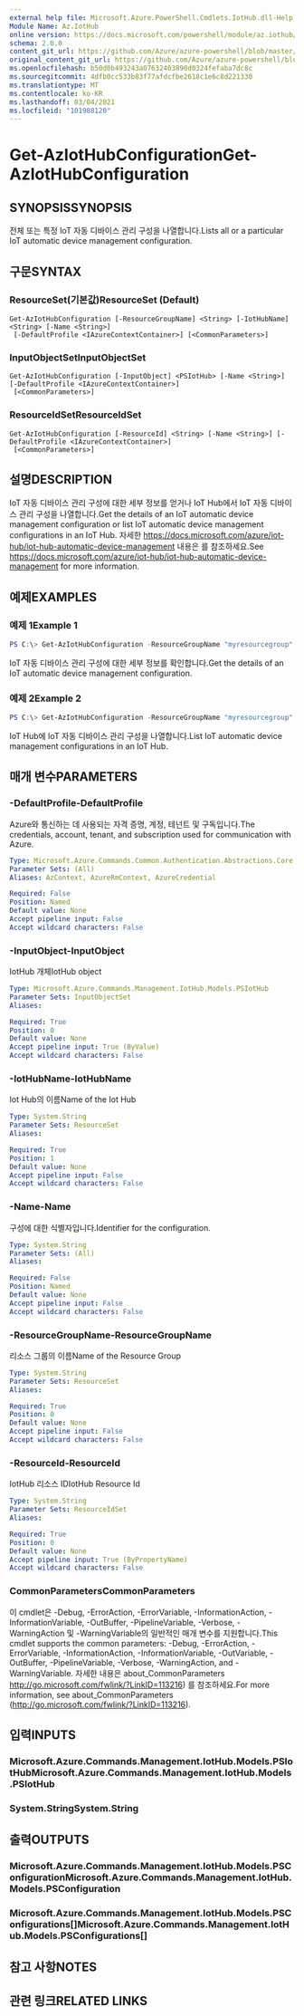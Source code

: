 ```yaml
---
external help file: Microsoft.Azure.PowerShell.Cmdlets.IotHub.dll-Help.xml
Module Name: Az.IotHub
online version: https://docs.microsoft.com/powershell/module/az.iothub/get-aziothubconfiguration
schema: 2.0.0
content_git_url: https://github.com/Azure/azure-powershell/blob/master/src/IotHub/IotHub/help/Get-AzIotHubConfiguration.md
original_content_git_url: https://github.com/Azure/azure-powershell/blob/master/src/IotHub/IotHub/help/Get-AzIotHubConfiguration.md
ms.openlocfilehash: b50d0b493243a07632403890d0324fefaba7dc8c
ms.sourcegitcommit: 4dfb0cc533b83f77afdcfbe2618c1e6c8d221330
ms.translationtype: MT
ms.contentlocale: ko-KR
ms.lasthandoff: 03/04/2021
ms.locfileid: "101988120"
---
```

# <span data-ttu-id="1a4b3-101">Get-AzIotHubConfiguration</span><span class="sxs-lookup"><span data-stu-id="1a4b3-101">Get-AzIotHubConfiguration</span></span>

## <span data-ttu-id="1a4b3-102">SYNOPSIS</span><span class="sxs-lookup"><span data-stu-id="1a4b3-102">SYNOPSIS</span></span>
<span data-ttu-id="1a4b3-103">전체 또는 특정 IoT 자동 디바이스 관리 구성을 나열합니다.</span><span class="sxs-lookup"><span data-stu-id="1a4b3-103">Lists all or a particular IoT automatic device management configuration.</span></span>

## <span data-ttu-id="1a4b3-104">구문</span><span class="sxs-lookup"><span data-stu-id="1a4b3-104">SYNTAX</span></span>

### <span data-ttu-id="1a4b3-105">ResourceSet(기본값)</span><span class="sxs-lookup"><span data-stu-id="1a4b3-105">ResourceSet (Default)</span></span>
```
Get-AzIotHubConfiguration [-ResourceGroupName] <String> [-IotHubName] <String> [-Name <String>]
 [-DefaultProfile <IAzureContextContainer>] [<CommonParameters>]
```

### <span data-ttu-id="1a4b3-106">InputObjectSet</span><span class="sxs-lookup"><span data-stu-id="1a4b3-106">InputObjectSet</span></span>
```
Get-AzIotHubConfiguration [-InputObject] <PSIotHub> [-Name <String>] [-DefaultProfile <IAzureContextContainer>]
 [<CommonParameters>]
```

### <span data-ttu-id="1a4b3-107">ResourceIdSet</span><span class="sxs-lookup"><span data-stu-id="1a4b3-107">ResourceIdSet</span></span>
```
Get-AzIotHubConfiguration [-ResourceId] <String> [-Name <String>] [-DefaultProfile <IAzureContextContainer>]
 [<CommonParameters>]
```

## <span data-ttu-id="1a4b3-108">설명</span><span class="sxs-lookup"><span data-stu-id="1a4b3-108">DESCRIPTION</span></span>
<span data-ttu-id="1a4b3-109">IoT 자동 디바이스 관리 구성에 대한 세부 정보를 얻거나 IoT Hub에서 IoT 자동 디바이스 관리 구성을 나열합니다.</span><span class="sxs-lookup"><span data-stu-id="1a4b3-109">Get the details of an IoT automatic device management configuration or list IoT automatic device management configurations in an IoT Hub.</span></span>
<span data-ttu-id="1a4b3-110">자세한 https://docs.microsoft.com/azure/iot-hub/iot-hub-automatic-device-management 내용은 를 참조하세요.</span><span class="sxs-lookup"><span data-stu-id="1a4b3-110">See https://docs.microsoft.com/azure/iot-hub/iot-hub-automatic-device-management for more information.</span></span>

## <span data-ttu-id="1a4b3-111">예제</span><span class="sxs-lookup"><span data-stu-id="1a4b3-111">EXAMPLES</span></span>

### <span data-ttu-id="1a4b3-112">예제 1</span><span class="sxs-lookup"><span data-stu-id="1a4b3-112">Example 1</span></span>
```powershell
PS C:\> Get-AzIotHubConfiguration -ResourceGroupName "myresourcegroup" -IotHubName "myiothub" -Name "config1"
```

<span data-ttu-id="1a4b3-113">IoT 자동 디바이스 관리 구성에 대한 세부 정보를 확인합니다.</span><span class="sxs-lookup"><span data-stu-id="1a4b3-113">Get the details of an IoT automatic device management configuration.</span></span>

### <span data-ttu-id="1a4b3-114">예제 2</span><span class="sxs-lookup"><span data-stu-id="1a4b3-114">Example 2</span></span>
```powershell
PS C:\> Get-AzIotHubConfiguration -ResourceGroupName "myresourcegroup" -IotHubName "myiothub"
```

<span data-ttu-id="1a4b3-115">IoT Hub에 IoT 자동 디바이스 관리 구성을 나열합니다.</span><span class="sxs-lookup"><span data-stu-id="1a4b3-115">List IoT automatic device management configurations in an IoT Hub.</span></span>

## <span data-ttu-id="1a4b3-116">매개 변수</span><span class="sxs-lookup"><span data-stu-id="1a4b3-116">PARAMETERS</span></span>

### <span data-ttu-id="1a4b3-117">-DefaultProfile</span><span class="sxs-lookup"><span data-stu-id="1a4b3-117">-DefaultProfile</span></span>
<span data-ttu-id="1a4b3-118">Azure와 통신하는 데 사용되는 자격 증명, 계정, 테넌트 및 구독입니다.</span><span class="sxs-lookup"><span data-stu-id="1a4b3-118">The credentials, account, tenant, and subscription used for communication with Azure.</span></span>

```yaml
Type: Microsoft.Azure.Commands.Common.Authentication.Abstractions.Core.IAzureContextContainer
Parameter Sets: (All)
Aliases: AzContext, AzureRmContext, AzureCredential

Required: False
Position: Named
Default value: None
Accept pipeline input: False
Accept wildcard characters: False
```

### <span data-ttu-id="1a4b3-119">-InputObject</span><span class="sxs-lookup"><span data-stu-id="1a4b3-119">-InputObject</span></span>
<span data-ttu-id="1a4b3-120">IotHub 개체</span><span class="sxs-lookup"><span data-stu-id="1a4b3-120">IotHub object</span></span>

```yaml
Type: Microsoft.Azure.Commands.Management.IotHub.Models.PSIotHub
Parameter Sets: InputObjectSet
Aliases:

Required: True
Position: 0
Default value: None
Accept pipeline input: True (ByValue)
Accept wildcard characters: False
```

### <span data-ttu-id="1a4b3-121">-IotHubName</span><span class="sxs-lookup"><span data-stu-id="1a4b3-121">-IotHubName</span></span>
<span data-ttu-id="1a4b3-122">Iot Hub의 이름</span><span class="sxs-lookup"><span data-stu-id="1a4b3-122">Name of the Iot Hub</span></span>

```yaml
Type: System.String
Parameter Sets: ResourceSet
Aliases:

Required: True
Position: 1
Default value: None
Accept pipeline input: False
Accept wildcard characters: False
```

### <span data-ttu-id="1a4b3-123">-Name</span><span class="sxs-lookup"><span data-stu-id="1a4b3-123">-Name</span></span>
<span data-ttu-id="1a4b3-124">구성에 대한 식별자입니다.</span><span class="sxs-lookup"><span data-stu-id="1a4b3-124">Identifier for the configuration.</span></span>

```yaml
Type: System.String
Parameter Sets: (All)
Aliases:

Required: False
Position: Named
Default value: None
Accept pipeline input: False
Accept wildcard characters: False
```

### <span data-ttu-id="1a4b3-125">-ResourceGroupName</span><span class="sxs-lookup"><span data-stu-id="1a4b3-125">-ResourceGroupName</span></span>
<span data-ttu-id="1a4b3-126">리소스 그룹의 이름</span><span class="sxs-lookup"><span data-stu-id="1a4b3-126">Name of the Resource Group</span></span>

```yaml
Type: System.String
Parameter Sets: ResourceSet
Aliases:

Required: True
Position: 0
Default value: None
Accept pipeline input: False
Accept wildcard characters: False
```

### <span data-ttu-id="1a4b3-127">-ResourceId</span><span class="sxs-lookup"><span data-stu-id="1a4b3-127">-ResourceId</span></span>
<span data-ttu-id="1a4b3-128">IotHub 리소스 ID</span><span class="sxs-lookup"><span data-stu-id="1a4b3-128">IotHub Resource Id</span></span>

```yaml
Type: System.String
Parameter Sets: ResourceIdSet
Aliases:

Required: True
Position: 0
Default value: None
Accept pipeline input: True (ByPropertyName)
Accept wildcard characters: False
```

### <span data-ttu-id="1a4b3-129">CommonParameters</span><span class="sxs-lookup"><span data-stu-id="1a4b3-129">CommonParameters</span></span>
<span data-ttu-id="1a4b3-130">이 cmdlet은 -Debug, -ErrorAction, -ErrorVariable, -InformationAction, -InformationVariable, -OutBuffer, -PipelineVariable, -Verbose, -WarningAction 및 -WarningVariable의 일반적인 매개 변수를 지원합니다.</span><span class="sxs-lookup"><span data-stu-id="1a4b3-130">This cmdlet supports the common parameters: -Debug, -ErrorAction, -ErrorVariable, -InformationAction, -InformationVariable, -OutVariable, -OutBuffer, -PipelineVariable, -Verbose, -WarningAction, and -WarningVariable.</span></span> <span data-ttu-id="1a4b3-131">자세한 내용은 about_CommonParameters http://go.microsoft.com/fwlink/?LinkID=113216) 를 참조하세요.</span><span class="sxs-lookup"><span data-stu-id="1a4b3-131">For more information, see about_CommonParameters (http://go.microsoft.com/fwlink/?LinkID=113216).</span></span>

## <span data-ttu-id="1a4b3-132">입력</span><span class="sxs-lookup"><span data-stu-id="1a4b3-132">INPUTS</span></span>

### <span data-ttu-id="1a4b3-133">Microsoft.Azure.Commands.Management.IotHub.Models.PSIotHub</span><span class="sxs-lookup"><span data-stu-id="1a4b3-133">Microsoft.Azure.Commands.Management.IotHub.Models.PSIotHub</span></span>

### <span data-ttu-id="1a4b3-134">System.String</span><span class="sxs-lookup"><span data-stu-id="1a4b3-134">System.String</span></span>

## <span data-ttu-id="1a4b3-135">출력</span><span class="sxs-lookup"><span data-stu-id="1a4b3-135">OUTPUTS</span></span>

### <span data-ttu-id="1a4b3-136">Microsoft.Azure.Commands.Management.IotHub.Models.PSConfiguration</span><span class="sxs-lookup"><span data-stu-id="1a4b3-136">Microsoft.Azure.Commands.Management.IotHub.Models.PSConfiguration</span></span>

### <span data-ttu-id="1a4b3-137">Microsoft.Azure.Commands.Management.IotHub.Models.PSConfigurations[]</span><span class="sxs-lookup"><span data-stu-id="1a4b3-137">Microsoft.Azure.Commands.Management.IotHub.Models.PSConfigurations[]</span></span>

## <span data-ttu-id="1a4b3-138">참고 사항</span><span class="sxs-lookup"><span data-stu-id="1a4b3-138">NOTES</span></span>

## <span data-ttu-id="1a4b3-139">관련 링크</span><span class="sxs-lookup"><span data-stu-id="1a4b3-139">RELATED LINKS</span></span>
